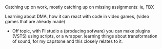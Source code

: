 
Catching up on work, mostly catching up on missing assignments: ie, FBX

Learning about DMA, how it can react with code in video games, (video games that are already made)

- Off topic, with Fl studio a (producing sofware) you can make plugins (VSTS) using scripts, or a wrapper.
  learning things about transformation of sound, for my capstone and this closely relates to it.

